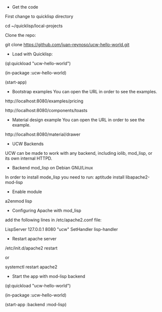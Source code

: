 * Get the code

First change to quicklisp directory

cd  ~/quicklisp/local-projects

Clone the repo:

git clone https://github.com/juan-reynoso/ucw-hello-world.git

* Load with Quicklisp:

(ql:quickload "ucw-hello-world")

(in-package :ucw-hello-world)

(start-app)

* Bootstrap examples
You can open the URL in order to see the examples.


http://localhost:8080/examples/pricing

http://localhost:8080/components/toasts

* Material design example
You can open the URL in order to see the example.

http://localhost:8080/material/drawer

* UCW Backends

UCW can be made to work with any backend, including iolib, mod_lisp, or its own internal HTTPD. 
* Backend mod_lisp on Debian GNU/Linux

In order to install mode_lisp you need to run:
aptitude install libapache2-mod-lisp 

* Enable module

a2enmod lisp

* Configuring Apache with mod_lisp

add the following lines in /etc/apache2.conf  file:


LispServer 127.0.0.1 8080 "ucw"
SetHandler lisp-handler

* Restart apache server

/etc/init.d/apache2 restart

or

systemctl restart apache2

* Start the app with mod-lisp backend

(ql:quickload "ucw-hello-world")

(in-package :ucw-hello-world)

(start-app :backend :mod-lisp)
